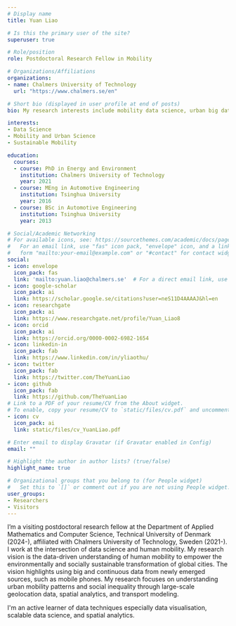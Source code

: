 ```yaml
---
# Display name
title: Yuan Liao

# Is this the primary user of the site?
superuser: true

# Role/position
role: Postdoctoral Research Fellow in Mobility

# Organizations/Affiliations
organizations:
- name: Chalmers University of Technology
  url: "https://www.chalmers.se/en"

# Short bio (displayed in user profile at end of posts)
bio: My research interests include mobility data science, urban big data, and sustainable mobility.

interests:
- Data Science
- Mobility and Urban Science
- Sustainable Mobility

education:
  courses:
  - course: PhD in Energy and Environment
    institution: Chalmers University of Technology
    year: 2021
  - course: MEng in Automotive Engineering
    institution: Tsinghua University
    year: 2016
  - course: BSc in Automotive Engineering
    institution: Tsinghua University
    year: 2013

# Social/Academic Networking
# For available icons, see: https://sourcethemes.com/academic/docs/page-builder/#icons
#   For an email link, use "fas" icon pack, "envelope" icon, and a link in the
#   form "mailto:your-email@example.com" or "#contact" for contact widget.
social:
- icon: envelope
  icon_pack: fas
  link: 'mailto:yuan.liao@chalmers.se'  # For a direct email link, use "mailto:test@example.org".
- icon: google-scholar
  icon_pack: ai
  link: https://scholar.google.se/citations?user=neS11D4AAAAJ&hl=en
- icon: researchgate
  icon_pack: ai
  link: https://www.researchgate.net/profile/Yuan_Liao8
- icon: orcid
  icon_pack: ai
  link: https://orcid.org/0000-0002-6982-1654
- icon: linkedin-in
  icon_pack: fab
  link: https://www.linkedin.com/in/yliaothu/
- icon: twitter
  icon_pack: fab
  link: https://twitter.com/TheYuanLiao
- icon: github
  icon_pack: fab
  link: https://github.com/TheYuanLiao
# Link to a PDF of your resume/CV from the About widget.
# To enable, copy your resume/CV to `static/files/cv.pdf` and uncomment the lines below.
- icon: cv
  icon_pack: ai
  link: static/files/cv_YuanLiao.pdf

# Enter email to display Gravatar (if Gravatar enabled in Config)
email: ""

# Highlight the author in author lists? (true/false)
highlight_name: true

# Organizational groups that you belong to (for People widget)
#   Set this to `[]` or comment out if you are not using People widget.
user_groups:
- Researchers
- Visitors
---
```


I’m a visiting postdoctoral research fellow at the Department of Applied Mathematics and Computer Science, Technical University of Denmark (2024-), affiliated with Chalmers University of Technology, Sweden (2021-). I work at the intersection of data science and human mobility. My research vision is the data-driven understanding of human mobility to empower the environmentally and socially sustainable transformation of global cities. The vision highlights using big and continuous data from newly emerged sources, such as mobile phones. My research focuses on understanding urban mobility patterns and social inequality through large-scale geolocation data, spatial analytics, and transport modeling.

I'm an active learner of data techniques especially data visualisation, scalable data science, and spatial analytics.
